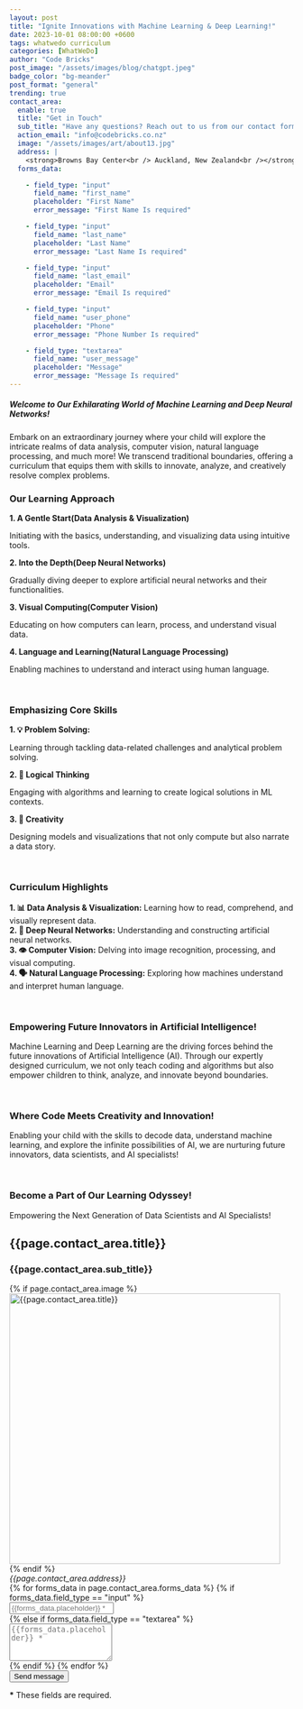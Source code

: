```yaml
---
layout: post
title: "Ignite Innovations with Machine Learning & Deep Learning!"
date: 2023-10-01 08:00:00 +0600
tags: whatwedo curriculum
categories: [WhatWeDo]
author: "Code Bricks"
post_image: "/assets/images/blog/chatgpt.jpeg"
badge_color: "bg-meander"
post_format: "general"
trending: true
contact_area:
  enable: true
  title: "Get in Touch"
  sub_title: "Have any questions? Reach out to us from our contact form and we will get back to you shortly."
  action_email: "info@codebricks.co.nz"
  image: "/assets/images/art/about13.jpg"
  address: |
    <strong>Browns Bay Center<br /> Auckland, New Zealand<br /></strong>
  forms_data: 

    - field_type: "input"
      field_name: "first_name"
      placeholder: "First Name" 
      error_message: "First Name Is required"

    - field_type: "input"
      field_name: "last_name"
      placeholder: "Last Name"
      error_message: "Last Name Is required"

    - field_type: "input"
      field_name: "last_email"
      placeholder: "Email"
      error_message: "Email Is required"

    - field_type: "input"
      field_name: "user_phone"
      placeholder: "Phone"
      error_message: "Phone Number Is required"

    - field_type: "textarea"
      field_name: "user_message"
      placeholder: "Message"
      error_message: "Message Is required"
---
```


<h5>Welcome to Our Exhilarating World of Machine Learning and Deep Neural Networks!</h5>
<p>Embark on an extraordinary journey where your child will explore the intricate realms of data analysis, computer vision, natural language processing, and much more! We transcend traditional boundaries, offering a curriculum that equips them with skills to innovate, analyze, and creatively resolve complex problems.</p>

<h3>Our Learning Approach</h3> 
<b>1. A Gentle Start(Data Analysis & Visualization)</b> 
<p>Initiating with the basics, understanding, and visualizing data using intuitive tools.</p>
<b>2. Into the Depth(Deep Neural Networks)</b> 
<p>Gradually diving deeper to explore artificial neural networks and their functionalities.</p>
<b>3. Visual Computing(Computer Vision)</b> 
<p>Educating on how computers can learn, process, and understand visual data.</p>
<b>4. Language and Learning(Natural Language Processing)</b> 
<p>Enabling machines to understand and interact using human language.</p>

<br>

<h3>Emphasizing Core Skills</h3>
<b>1. 💡 Problem Solving:</b>
<p>Learning through tackling data-related challenges and analytical problem solving.</p>
<b>2. 🧠 Logical Thinking</b>
<p>Engaging with algorithms and learning to create logical solutions in ML contexts.</p>
<b>3. 🎨 Creativity</b>
<p>Designing models and visualizations that not only compute but also narrate a data story.</p>

<br>

<h3>Curriculum Highlights</h3>
<p><b>1. 📊 Data Analysis & Visualization:</b> Learning how to read, comprehend, and visually represent data.<br>
<b>2. 🤖 Deep Neural Networks:</b> Understanding and constructing artificial neural networks.<br>
<b>3. 👁 Computer Vision:</b> Delving into image recognition, processing, and visual computing.<br>
<b>4. 🗣 Natural Language Processing:</b> Exploring how machines understand and interpret human language.</p>

<br>

<h3>Empowering Future Innovators in Artificial Intelligence!</h3>
<p>
Machine Learning and Deep Learning are the driving forces behind the future innovations of Artificial Intelligence (AI). Through our expertly designed curriculum, we not only teach coding and algorithms but also empower children to think, analyze, and innovate beyond boundaries.
</p>

<br>

<h3>Where Code Meets Creativity and Innovation!</h3>
<p>
Enabling your child with the skills to decode data, understand machine learning, and explore the infinite possibilities of AI, we are nurturing future innovators, data scientists, and AI specialists!
</p>

<br>

<h3>Become a Part of Our Learning Odyssey!</h3>
Empowering the Next Generation of Data Scientists and AI Specialists!


<div class="contact-area"> 
<div class="wrapper gray-wrapper">
    <div class="container inner">
    <div class="row">
        <div class="col-md-7 mx-auto">
        <h2 class="title-color color-gray text-center">{{page.contact_area.title}}</h2>
        <h3 class="display-3 text-center">{{page.contact_area.sub_title}}</h3>
        <div class="space40"></div>
        </div>
    </div>
    <div class="row align-items-center">
        <div class="col-lg-6">
        <div>
            {% if page.contact_area.image %}
            <div class="img-blob blob3">
            <img src="{{page.contact_area.image}}" style="width: 30rem" alt="{{page.contact_area.title}}"/>
            </div>
            {% endif %}
            <div class="row counter counter-s position-absolute" style="top: 60%; left: 15%;">
            <div class="col-md-10 text-center">
                <div class="full-circle bg-default color-white">
                <div class="full-circle-inner">
                <address class="mb-0">
                    {{page.contact_area.address}}
                </address>
                </div>
                <!--/.full-circle-inner -->
                </div>
                <!--/.full-circle -->
            </div>
            <!--/column -->
            </div>
            <!--/.row -->
        </div>
        </div>
        <!--/column -->
        <div class="space50 d-lg-none"></div>
        <div class="col-lg-6 pl-40 pl-md-15">
        <form id="contact-form" action="https://formsubmit.io/send/{{page.contact_area.action_email}}">
            <div class="messages"></div>
            <div class="controls">
            <div class="form-row">
                {% for forms_data in page.contact_area.forms_data %}
                {% if forms_data.field_type == "input" %}
                <div class="col-md-5">
                    <div class="form-group">
                    <input id="{{forms_data.field_name}}" type="text" name="{{forms_data.field_name}}" class="form-control" placeholder="{{forms_data.placeholder}} *" required="required" data-error="{{forms_data.error_message}}">
                    <div class="help-block with-errors"></div>
                    </div>
                </div>
                {% else if forms_data.field_type == "textarea" %}
                <div class="col-md-10">
                    <div class="form-group">
                    <textarea id="{{forms_data.field_name}}" name="{{forms_data.field_name}}" class="form-control" placeholder="{{forms_data.placeholder}} *" rows="4" required="required" data-error="{{forms_data.error_message}}"></textarea>
                    <div class="help-block with-errors"></div>
                    </div>
                </div>
                    {% endif %}
                {% endfor %}
            </div>
            <div class="form-row">
                <div class="col-md-12">
                <input type="submit" class="btn btn-send" value="Send message">
                </div>
            </div>
            <div class="form-row">
                <div class="col-md-12">
                <p class="text-muted mb-0"><strong>*</strong> These fields are required.</p>
                </div>
            </div>
            </div>
        </form>
        <!-- /form -->
        </div>
        <!--/column -->
    </div>
    </div>
</div>
</div>
